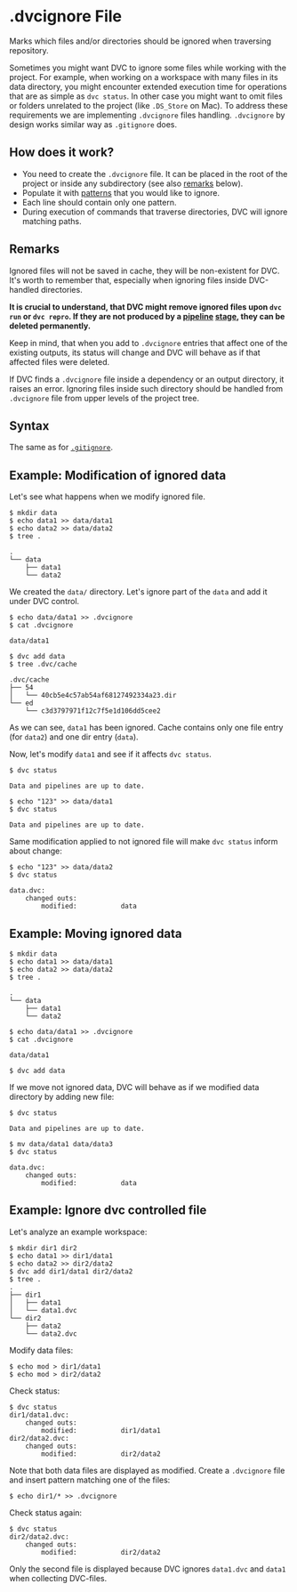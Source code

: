 # .dvcignore File

Marks which files and/or directories should be ignored when traversing
repository.

Sometimes you might want DVC to ignore some files while working with the
<abbr>project</abbr>. For example, when working on a <abbr>workspace</abbr> with
many files in its data directory, you might encounter extended execution time
for operations that are as simple as `dvc status`. In other case you might want
to omit files or folders unrelated to the project (like `.DS_Store` on Mac). To
address these requirements we are implementing `.dvcignore` files handling.
`.dvcignore` by design works similar way as `.gitignore` does.

## How does it work?

- You need to create the `.dvcignore` file. It can be placed in the root of the
  project or inside any subdirectory (see also [remarks](#Remarks) below).
- Populate it with [patterns](https://git-scm.com/docs/gitignore) that you would
  like to ignore.
- Each line should contain only one pattern.
- During execution of commands that traverse directories, DVC will ignore
  matching paths.

## Remarks

Ignored files will not be saved in cache, they will be non-existent for DVC.
It's worth to remember that, especially when ignoring files inside DVC-handled
directories.

**It is crucial to understand, that DVC might remove ignored files upon
`dvc run` or `dvc repro`. If they are not produced by a
[pipeline](/doc/commands-reference/pipeline)
[stage](/doc/commands-reference/run), they can be deleted permanently.**

Keep in mind, that when you add to `.dvcignore` entries that affect one of the
existing <abbr>outputs</abbr>, its status will change and DVC will behave as if
that affected files were deleted.

If DVC finds a `.dvcignore` file inside a dependency or an <abbr>output</abbr>
directory, it raises an error. Ignoring files inside such directory should be
handled from `.dvcignore` file from upper levels of the project tree.

## Syntax

The same as for [`.gitignore`](https://git-scm.com/docs/gitignore).

## Example: Modification of ignored data

Let's see what happens when we modify ignored file.

```dvc
$ mkdir data
$ echo data1 >> data/data1
$ echo data2 >> data/data2
$ tree .

.
└── data
    ├── data1
    └── data2
```

We created the `data/` directory. Let's ignore part of the `data` and add it
under DVC control.

```dvc
$ echo data/data1 >> .dvcignore
$ cat .dvcignore

data/data1

$ dvc add data
$ tree .dvc/cache

.dvc/cache
├── 54
│   └── 40cb5e4c57ab54af68127492334a23.dir
└── ed
    └── c3d3797971f12c7f5e1d106dd5cee2
```

As we can see, `data1` has been ignored. Cache contains only one file entry (for
`data2`) and one dir entry (`data`).

Now, let's modify `data1` and see if it affects `dvc status`.

```dvc
$ dvc status

Data and pipelines are up to date.

$ echo "123" >> data/data1
$ dvc status

Data and pipelines are up to date.
```

Same modification applied to not ignored file will make `dvc status` inform
about change:

```dvc
$ echo "123" >> data/data2
$ dvc status

data.dvc:
	changed outs:
		modified:           data
```

## Example: Moving ignored data

```dvc
$ mkdir data
$ echo data1 >> data/data1
$ echo data2 >> data/data2
$ tree .

.
└── data
    ├── data1
    └── data2

$ echo data/data1 >> .dvcignore
$ cat .dvcignore

data/data1

$ dvc add data
```

If we move not ignored data, DVC will behave as if we modified data directory by
adding new file:

```dvc
$ dvc status

Data and pipelines are up to date.

$ mv data/data1 data/data3
$ dvc status

data.dvc:
	changed outs:
		modified:           data
```

## Example: Ignore dvc controlled file

Let's analyze an example <abbr>workspace</abbr>:

```dvc
$ mkdir dir1 dir2
$ echo data1 >> dir1/data1
$ echo data2 >> dir2/data2
$ dvc add dir1/data1 dir2/data2
$ tree .
.
├── dir1
│   ├── data1
│   └── data1.dvc
└── dir2
    ├── data2
    └── data2.dvc
```

Modify data files:

```dvc
$ echo mod > dir1/data1
$ echo mod > dir2/data2
```

Check status:

```dvc
$ dvc status
dir1/data1.dvc:
	changed outs:
		modified:           dir1/data1
dir2/data2.dvc:
	changed outs:
		modified:           dir2/data2
```

Note that both data files are displayed as modified. Create a `.dvcignore` file
and insert pattern matching one of the files:

```dvc
$ echo dir1/* >> .dvcignore
```

Check status again:

```dvc
$ dvc status
dir2/data2.dvc:
	changed outs:
		modified:           dir2/data2
```

Only the second file is displayed because DVC ignores `data1.dvc` and `data1`
when collecting DVC-files.
